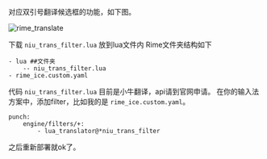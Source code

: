 对应双引号翻译候选框的功能，如下图。

![rime_translate](https://github.com/user-attachments/assets/4d7d8133-76bf-4871-a1f2-8dfe18602b4a)


下载 `niu_trans_filter.lua` 放到lua文件内
Rime文件夹结构如下
```
- lua ##文件夹
	-- niu_trans_filter.lua
- rime_ice.custom.yaml
```
代码 `niu_trans_filter.lua` 目前是小牛翻译，api请到官网申请。
在你的输入法方案中，添加filter，比如我的是 `rime_ice.custom.yaml`。
```
punch:
	engine/filters/+:
    	- lua_translator@*niu_trans_filter
```
之后重新部署就ok了。
